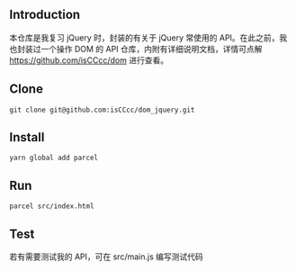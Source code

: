## Introduction
本仓库是我复习 jQuery 时，封装的有关于 jQuery 常使用的 API。在此之前，我也封装过一个操作 DOM 的 API 仓库，内附有详细说明文档，详情可点解 https://github.com/isCCcc/dom 进行查看。

## Clone
`git clone git@github.com:isCCcc/dom_jquery.git`

## Install
`yarn global add parcel`

## Run
`parcel src/index.html`

## Test
若有需要测试我的 API，可在 src/main.js 编写测试代码
